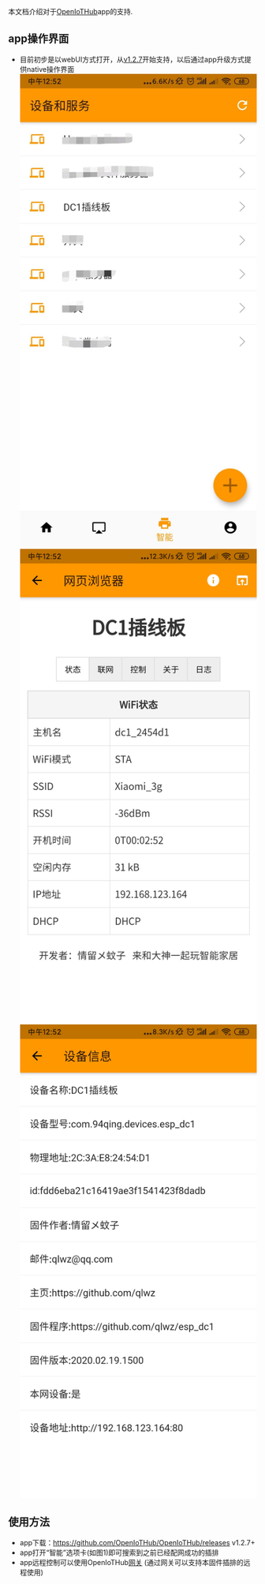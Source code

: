 

本文档介绍对于[OpenIoTHub](https://github.com/OpenIoTHub/OpenIoTHub)app的支持.



## app操作界面 
* 目前初步是以webUI方式打开，从[v1.2.7](https://github.com/OpenIoTHub/OpenIoTHub/releases/tag/v1.2.7)开始支持，以后通过app升级方式提供native操作界面
![image](./file/images/app/device-list.jpg)
![image](./file/images/app/ui.jpg)
![image](./file/images/app/device-info.jpg)

## 使用方法
- app下载：https://github.com/OpenIoTHub/OpenIoTHub/releases v1.2.7+
- app打开“智能”选项卡(如图1)即可搜索到之前已经配网成功的插排
- app远程控制可以使用OpenIoTHub[网关](https://github.com/OpenIoTHub/gateway-go) (通过网关可以支持本固件插排的远程使用)